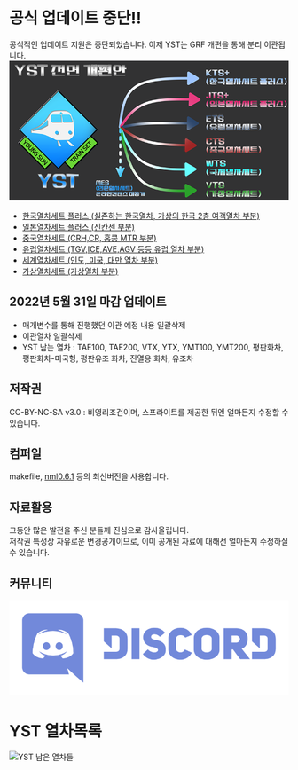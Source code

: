 # 공식 업데이트 중단!!
  공식적인 업데이트 지원은 중단되었습니다.
  이제 YST는 GRF 개편을 통해 분리 이관됩니다.
  ![Load_Map](https://github.com/evepoi/YST/blob/minengallery/docs/img/YST_Last_Load_Map.png?raw=true)
- [한국열차세트 플러스 (실존하는 한국열차, 가상의 한국 2층 여객열차 부분)](https://github.com/GBLINER/KoreanTrainSet_Plus)
- [일본열차세트 플러스 (신칸센 부분)](https://github.com/GBLINER/JapaneseTrainSet_Plus)
- [중국열차세트 (CRH,CR, 홍콩 MTR 부분)](https://github.com/GBLINER/ChineseTrainSet)
- [유럽열차세트 (TGV,ICE,AVE,AGV 등등 유럽 열차 부분)](https://github.com/GBLINER/EuropeanTrainSet)
- [세계열차세트 (인도, 미국, 대만 열차 부분)](https://github.com/GBLINER/WorldTrainSet)
- [가상열차세트 (가상열차 부분)](https://github.com/GBLINER/VirtualTrainSet)

## 2022년 5월 31일 마감 업데이트
- 매개변수를 통해 진행했던 이관 예정 내용 일괄삭제
- 이관열차 일괄삭제
- YST 남는 열차 : TAE100, TAE200, VTX, YTX, YMT100, YMT200, 평판화차, 평판화차-미국형, 평판유조 화차, 진열용 화차, 유조차

## 저작권
 CC-BY-NC-SA v3.0 : 비영리조건이며, 스프라이트를 제공한 뒤엔 얼마든지 수정할 수 있습니다.<br>

## 컴퍼일
makefile, [nml0.6.1](https://github.com/OpenTTD/nml) 등의 최신버전을 사용합니다.<br>

## 자료활용
그동안 많은 발전을 주신 분들께 진심으로 감사올립니다.<br>
저작권 특성상 자유로운 변경공개이므로, 이미 공개된 자료에 대해선 얼마든지 수정하실 수 있습니다.<br>

## 커뮤니티
[![디스코드로고](https://github.com/evepoi/YST/blob/minengallery/docs/img/discord_logo.png)](https://discord.gg/WNrjUatFkz)

# YST 열차목록
![YST 남은 열차들](https://user-images.githubusercontent.com/55119879/171110101-1d9ac895-f0a2-4ce8-9c81-73efa8bf785a.jpg)
